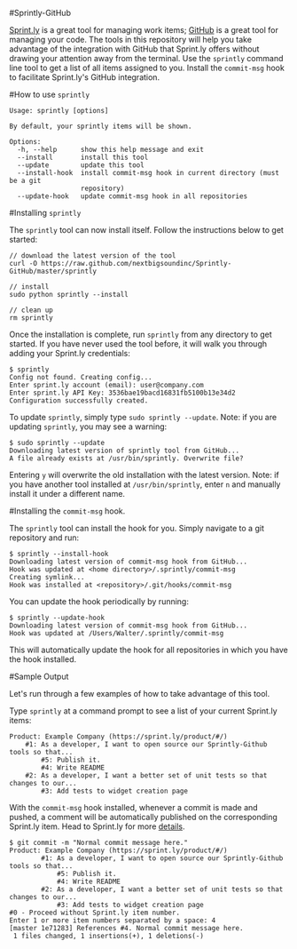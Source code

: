 #Sprintly-GitHub

[Sprint.ly](http://sprint.ly/ 'Sprint.ly') is a great tool for managing work items; [GitHub](http://github.com 'GitHub') is a great tool for managing your code. The tools in this repository will help you take advantage of the integration with GitHub that Sprint.ly offers without drawing your attention away from the terminal. Use the `sprintly` command line tool to get a list of all items assigned to you. Install the `commit-msg` hook to facilitate Sprint.ly's GitHub integration.

#How to use `sprintly`

	Usage: sprintly [options]

	By default, your sprintly items will be shown.
	
	Options:
	  -h, --help      show this help message and exit
	  --install       install this tool
	  --update        update this tool
	  --install-hook  install commit-msg hook in current directory (must be a git
					  repository)
	  --update-hook   update commit-msg hook in all repositories
	  
#Installing `sprintly`

The `sprintly` tool can now install itself. Follow the instructions below to get started:

	// download the latest version of the tool
	curl -O https://raw.github.com/nextbigsoundinc/Sprintly-GitHub/master/sprintly
	
	// install
	sudo python sprintly --install
	
	// clean up
	rm sprintly
	
Once the installation is complete, run `sprintly` from any directory to get started. If you have never used the tool before, it will walk you through adding your Sprint.ly credentials:

	$ sprintly
	Config not found. Creating config...
	Enter sprint.ly account (email): user@company.com
	Enter sprint.ly API Key: 3536bae19bacd16831fb5100b13e34d2
	Configuration successfully created.

To update `sprintly`, simply type `sudo sprintly --update`. Note: if you are updating `sprintly`, you may see a warning:

	$ sudo sprintly --update
	Downloading latest version of sprintly tool from GitHub...
	A file already exists at /usr/bin/sprintly. Overwrite file? 
	
Entering `y` will overwrite the old installation with the latest version. Note: if you have another tool installed at `/usr/bin/sprintly`, enter `n` and manually install it under a different name.

#Installing the `commit-msg` hook.

The `sprintly` tool can install the hook for you. Simply navigate to a git repository and run:

	$ sprintly --install-hook
	Downloading latest version of commit-msg hook from GitHub...
	Hook was updated at <home directory>/.sprintly/commit-msg
	Creating symlink...
	Hook was installed at <repository>/.git/hooks/commit-msg
	
You can update the hook periodically by running:

	$ sprintly --update-hook
	Downloading latest version of commit-msg hook from GitHub...
	Hook was updated at /Users/Walter/.sprintly/commit-msg
	
This will automatically update the hook for all repositories in which you have the hook installed.
	
#Sample Output

Let's run through a few examples of how to take advantage of this tool.

Type `sprintly` at a command prompt to see a list of your current Sprint.ly items:

	Product: Example Company (https://sprint.ly/product/#/)
		#1: As a developer, I want to open source our Sprintly-Github tools so that...  
			#5: Publish it.
			#4: Write README
		#2: As a developer, I want a better set of unit tests so that changes to our...
			#3: Add tests to widget creation page

With the `commit-msg` hook installed, whenever a commit is made and pushed, a comment will be automatically published on the corresponding Sprint.ly item. Head to Sprint.ly for more [details](http://support.sprint.ly/kb/integration/available-scmvcs-commands 'Sprint.ly SCM/VCS Commands').
	
	$ git commit -m "Normal commit message here."
	Product: Example Company (https://sprint.ly/product/#/)
			#1: As a developer, I want to open source our Sprintly-Github tools so that...  
				#5: Publish it.
				#4: Write README
			#2: As a developer, I want a better set of unit tests so that changes to our...
				#3: Add tests to widget creation page
	#0 - Proceed without Sprint.ly item number.
	Enter 1 or more item numbers separated by a space: 4
	[master 1e71283] References #4. Normal commit message here.
	 1 files changed, 1 insertions(+), 1 deletions(-)